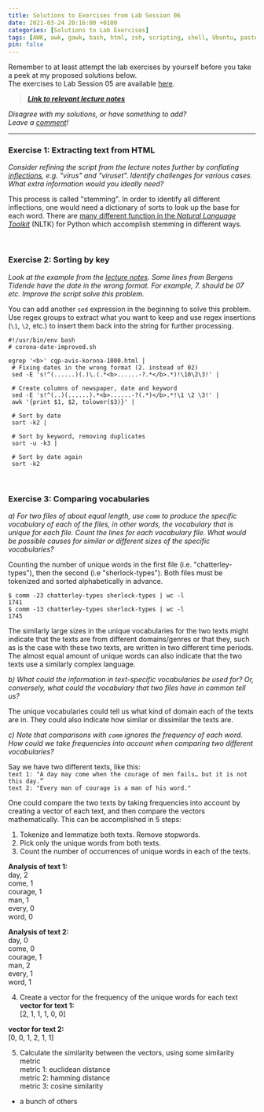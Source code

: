 ```yaml
---
title: Solutions to Exercises from Lab Session 06
date: 2021-03-24 20:16:00 +0100
categories: [Solutions to Lab Exercises]
tags: [AWK, awk, gawk, bash, html, zsh, scripting, shell, Ubuntu, paste, comm, wc, sort, similarity, vocabulary]
pin: false
---
```


Remember to at least attempt the lab exercises by yourself before you take a peek at my proposed solutions below. <br>
The exercises to Lab Session 05 are available [here](https://ling123labs.com/posts/Lab-Session-06/). <br>
> ***[Link to relevant lecture notes](https://lingkurs.h.uib.no/webroot/index.php?page=scripting/htmlcorpus&lang=en&course=ling123)***

*Disagree with my solutions, or have something to add? <br>
Leave a [comment](#post-extend-wrapper)!* <br>


---


### Exercise 1: Extracting text from HTML <br>
*Consider refining the script from the lecture notes further by
*conflating [inflections](https://www.thoughtco.com/inflection-grammar-term-1691168)*,
e.g. *"virus"* and *"viruset"*.
Identify challenges for various cases. What extra information would you ideally need?* <br>

This process is called "stemming". In order to identify all different inflections, one would need a dictionary of sorts
to look up the base for each word. There are
[many different function in the *Natural Language Toolkit*](https://www.nltk.org/howto/stem.html) (NLTK)
for Python which accomplish stemming in different ways. <br>

<br>

### Exercise 2: Sorting by key <br>
*Look at the example from the
[lecture notes](https://lingkurs.h.uib.no/webroot/index.php?page=scripting/sortbykey&lang=en&course=ling123).
Some lines from Bergens Tidende have the date in the wrong format.
For example, *7.* should be *07* etc. Improve the script solve this problem.* <br>

You can add another `sed` expression in the beginning to solve this problem. Use regex groups to extract what
you want to keep and use regex insertions (`\1`, `\2`, etc.) to insert them back into the string for further processing.

```shell
#!/usr/bin/env bash
# corona-date-improved.sh

egrep '<b>' cqp-avis-korona-1000.html |
 # Fixing dates in the wrong format (2. instead of 02)
 sed -E 's!^(......)(.)\.(.*<b>......-?.*</b>.*)!\10\2\3!' |

 # Create columns of newspaper, date and keyword
 sed -E 's!^(..)(......).*<b>......-?(.*)</b>.*!\1 \2 \3!' |
 awk '{print $1, $2, tolower($3)}' |

 # Sort by date
 sort -k2 |

 # Sort by keyword, removing duplicates
 sort -u -k3 |

 # Sort by date again
 sort -k2
```

<br>


### Exercise 3: Comparing vocabularies <br>
*a) For two files of about equal length, use `comm` to produce the specific vocabulary of each of the files,
in other words, the vocabulary that is unique for each file. Count the lines for each vocabulary file.
What would be possible causes for similar or different sizes of the specific vocabularies?* <br>


Counting the number of unique words in the first file (i.e. "chatterley-types"), then the second (i.e "sherlock-types").
Both files must be tokenized and sorted alphabetically in advance.

```shell
$ comm -23 chatterley-types sherlock-types | wc -l
1741
$ comm -13 chatterley-types sherlock-types | wc -l
1745
```

The similarly large sizes in the unique vocabularies for the two texts might indicate that the texts are from different
domains/genres or that they, such as is the case with these two texts, are written in two different time periods.
The almost equal amount of unique words can also indicate that the two texts use a similarly complex language.


*b) What could the information in text-specific vocabularies be used for? Or, conversely, what could the vocabulary that
two files have in common tell us?* <br>

The unique vocabularies could tell us what kind of domain each of the texts are in. They could also indicate how similar
or dissimilar the texts are. <br>

*c) Note that comparisons with `comm` ignores the frequency of each word.
How could we take frequencies into account when comparing two different vocabularies?*

Say we have two different texts, like this: <br>
  `text 1: "A day may come when the courage of men fails… but it is not this day.”` <br>
  `text 2: "Every man of courage is a man of his word."` <br>

One could compare the two texts by taking frequencies into account by creating a vector of each text,
and then compare the vectors mathematically. This can be accomplished in 5 steps:

1) Tokenize and lemmatize both texts. Remove stopwords. <br>
2) Pick only the unique words from both texts. <br>
3) Count the number of occurrences of unique words in each of the texts. <br>

**Analysis of text 1:** <br>
day, 2 <br>
come, 1 <br>
courage, 1 <br>
man, 1 <br>
every, 0 <br>
word, 0 <br>

**Analysis of text 2:** <br>
day, 0 <br>
come, 0 <br>
courage, 1 <br>
man, 2 <br>
every, 1 <br>
word, 1 <br>

4) Create a vector for the frequency of the unique words for each text <br>
**vector for text 1:** <br>
[2, 1, 1, 1, 0, 0] <br>

**vector for text 2:** <br>
[0, 0, 1, 2, 1, 1] <br>

5) Calculate the similarity between the vectors, using some similarity metric <br>
metric 1: euclidean distance <br>
metric 2: hamming distance <br>
metric 3: cosine similarity <br>
+ a bunch of others <br>

<br>
<br>
